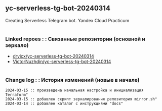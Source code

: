 ## yc-serverless-tg-bot-20240314
Creating Serverless Telegram bot. Yandex Cloud Practicum
<br><br>


### Linked repoes : : Связанные репозитории (основной и зеркало)

* [drvicx/yc-serverless-tg-bot-20240314](https://github.com/drvicx/yc-serverless-tg-bot-20240314)
* [VictorNuzhdin/yc-serverless-tg-bot-20240314](https://github.com/VictorNuzhdin/yc-serverless-tg-bot-20240314)
<br><br>


### Change log : : История изменений (новые в начале)

```
2024-03-15 :: произведена начальная настройка и инициализация Terraform"
2024-03-15 :: добавлен скрипт зеркалирования репозитория mirror.sh"
2024-03-14 :: добавлен каталог с инструкциями "docs"

```

